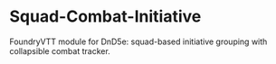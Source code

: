 # Squad-Combat-Initiative
FoundryVTT module for DnD5e: squad-based initiative grouping with collapsible combat tracker.
